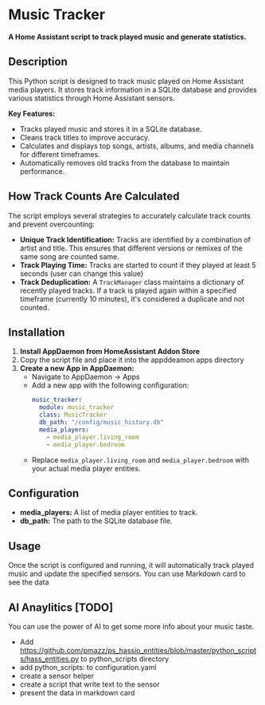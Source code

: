 # Music Tracker
**A Home Assistant script to track played music and generate statistics.**

## Description
This Python script is designed to track music played on Home Assistant media players. It stores track information in a SQLite database and provides various statistics through Home Assistant sensors.

**Key Features:**
* Tracks played music and stores it in a SQLite database.
* Cleans track titles to improve accuracy.
* Calculates and displays top songs, artists, albums, and media channels for different timeframes.
* Automatically removes old tracks from the database to maintain performance.

## How Track Counts Are Calculated
The script employs several strategies to accurately calculate track counts and prevent overcounting:
* **Unique Track Identification:** Tracks are identified by a combination of artist and title. This ensures that different versions or remixes of the same song are counted same.
* **Track Playing Time:** Tracks are started to count if they played at least 5 seconds (user can change this value)
* **Track Deduplication:** A `TrackManager` class maintains a dictionary of recently played tracks. If a track is played again within a specified timeframe (currently 10 minutes), it's considered a duplicate and not counted.

## Installation
1. **Install AppDaemon from HomeAssistant Addon Store**
2. Copy the script file and place it into the appddeamon apps directory 
3. **Create a new App in AppDaemon:**
   * Navigate to AppDaemon -> Apps
   * Add a new app with the following configuration:
     ```yaml
     music_tracker:
       module: music_tracker
       class: MusicTracker
       db_path: "/config/music_history.db"
       media_players:
         - media_player.living_room
         - media_player.bedroom
     ```
   * Replace `media_player.living_room` and `media_player.bedroom` with your actual media player entities.

## Configuration
* **media_players:** A list of media player entities to track.
* **db_path:** The path to the SQLite database file.

## Usage
Once the script is configured and running, it will automatically track played music and update the specified sensors.
You can use Markdown card to see the data

## AI Anaylitics [TODO]
You can use the power of AI to get some more info about your music taste. 
* Add https://github.com/pmazz/ps_hassio_entities/blob/master/python_scripts/hass_entities.py to python_scripts directory
* add python_scripts: to configuration.yaml
* create a sensor helper
* create a script that write text to the sensor
* present the data in markdown card

